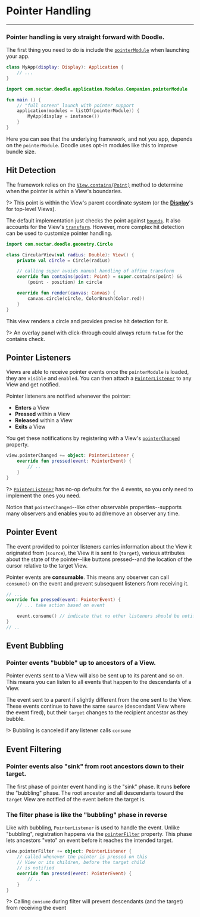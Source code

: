 # Pointer Handling
------------------

### Pointer handling is very straight forward with Doodle.

The first thing you need to do is include the [`pointerModule`](https://github.com/pusolito/doodle/blob/master/Browser/src/jsMain/kotlin/com/nectar/doodle/application/Modules.kt#L43)
when launching your app.

```kotlin
class MyApp(display: Display): Application {
    // ...
}
```
```kotlin
import com.nectar.doodle.application.Modules.Companion.pointerModule

fun main () {
    // "full screen" launch with pointer support
    application(modules = listOf(pointerModule)) {
        MyApp(display = instance())
    }
}
```

Here you can see that the underlying framework, and not you app, depends on the `pointerModule`. Doodle uses opt-in modules like this to improve
bundle size.

## Hit Detection

The framework relies on the [`View.contains(Point)`](https://github.com/pusolito/doodle/blob/master/Core/src/commonMain/kotlin/com/nectar/doodle/core/View.kt#L450)
method to determine when the pointer is within a View's boundaries.

?> This point is within the View's parent coordinate system (or the [**Display**](display.md?id=the-display-is-an-apps-root-container)'s for
top-level Views).

The default implementation just checks the point against [`bounds`](https://github.com/pusolito/doodle/blob/master/Core/src/commonMain/kotlin/com/nectar/doodle/core/View.kt#L108).
It also accounts for the View's [`transform`](https://github.com/pusolito/doodle/blob/master/Core/src/commonMain/kotlin/com/nectar/doodle/core/View.kt#L142).
However, more complex hit detection can be used to customize pointer handling.

```kotlin
import com.nectar.doodle.geometry.Circle

class CircularView(val radius: Double): View() {
    private val circle = Circle(radius)

    // calling super avoids manual handling of affine transform
    override fun contains(point: Point) = super.contains(point) &&
        (point - position) in circle

    override fun render(canvas: Canvas) {
        canvas.circle(circle, ColorBrush(Color.red))
    }
}
``` 
This view renders a circle and provides precise hit detection for it.

?> An overlay panel with click-through could always return `false` for the contains check.

## Pointer Listeners

Views are able to receive pointer events once the `pointerModule` is loaded, they are `visible` and `enabled`. You can
then attach a [`PointerListener`](https://github.com/pusolito/doodle/blob/master/Core/src/commonMain/kotlin/com/nectar/doodle/event/PointerListener.kt#L3)
to any View and get notified.

Pointer listeners are notified whenever the pointer:
- **Enters** a View
- **Pressed** within a View
- **Released** within a View
- **Exits** a View

You get these notifications by registering with a View's [`pointerChanged`](https://github.com/pusolito/doodle/blob/master/Core/src/commonMain/kotlin/com/nectar/doodle/core/View.kt#L294)
property.

```kotlin
view.pointerChanged += object: PointerListener {
    override fun pressed(event: PointerEvent) {
        // ..
    }
}
```

?> [`PointerListener`](https://github.com/pusolito/doodle/blob/master/Core/src/commonMain/kotlin/com/nectar/doodle/event/PointerListener.kt#L3)
has no-op defaults for the 4 events, so you only need to implement the ones you need.

Notice that `pointerChanged`--like other observable properties--supports many observers and enables you to add/remove
an observer any time.

## Pointer Event

The event provided to pointer listeners carries information about the View it originated from (`source`), the View it is sent to (`target`),
various attributes about the state of the pointer--like buttons pressed--and the location of the cursor relative to the target View.

Pointer events are **consumable**. This means any observer can call `consume()` on the event and prevent subsequent
listeners from receiving it.

```kotlin
// ...
override fun pressed(event: PointerEvent) {
    // ... take action based on event

    event.consume() // indicate that no other listeners should be notified
}
// ..
```

## Event Bubbling

### Pointer events "bubble" up to ancestors of a View.

Pointer events sent to a View will also be sent up to its parent and so on. This means you can listen to all events that happen
to the descendants of a View.

The event sent to a parent if slightly different from the one sent to the View. These events continue to have the same `source`
(descendant View where the event fired), but their `target` changes to the recipient ancestor as they bubble.

!> Bubbling is canceled if any listener calls `consume`

## Event Filtering

### Pointer events also "sink" from root ancestors down to their target.

The first phase of pointer event handling is the "sink" phase. It runs **before** the "bubbling" phase. The root ancestor and all
descendants toward the `target` View are notified of the event before the target is.

### The filter phase is like the "bubbling" phase in reverse

Like with bubbling, `PointerListener` is used to handle the event. Unlike "bubbling", registration happens via the [`pointerFilter`](https://github.com/pusolito/doodle/blob/master/Core/src/commonMain/kotlin/com/nectar/doodle/core/View.kt#L289)
property. This phase lets ancestors "veto" an event before it reaches the intended target.

```kotlin
view.pointerFilter += object: PointerListener {
    // called whenever the pointer is pressed on this
    // View or its children, before the target child
    // is notified
    override fun pressed(event: PointerEvent) {
        // ..
    }
}
```

?> Calling `consume` during filter will prevent descendants (and the target) from receiving the event